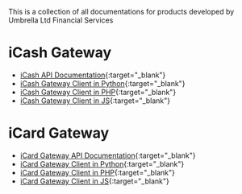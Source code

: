 This is a collection of all documentations for products developed by Umbrella Ltd Financial Services

# iCash Gateway
 - [iCash API Documentation](https://umbrellafs.github.io/iCashGatewayAPIDocs){:target="_blank"}
 - [iCash Gateway Client in Python](https://umbrellafs.github.io/iCashGatewayClientPython){:target="_blank"}
 - [iCash Gateway Client in PHP](https://umbrellafs.github.io/iCashGatewayClientPHP){:target="_blank"}
 - [iCash Gateway Client in JS](https://umbrellafs.github.io/iCashGatewayClientNodeJS){:target="_blank"}

# iCard Gateway
 - [iCard Gateway API Documentation](https://umbrellafs.github.io/iCardGatewayAPIDocs){:target="_blank"}
 - [iCard Gateway Client in Python](https://umbrellafs.github.io/iCardGatewayClientPython){:target="_blank"}
 - [iCard Gateway Client in PHP](https://umbrellafs.github.io/iCardGatewayClientPHP){:target="_blank"}
 - [iCard Gateway Client in JS](https://umbrellafs.github.io/iCardGatewayClientNodeJS/){:target="_blank"}
